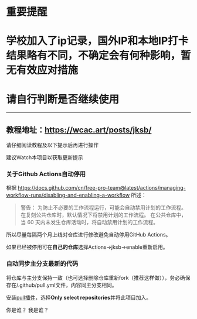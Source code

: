 # 重要提醒

# 学校加入了ip记录，国外IP和本地IP打卡结果略有不同，不确定会有何种影响，暂无有效应对措施

# 请自行判断是否继续使用

---


## 教程地址：https://wcac.art/posts/jksb/ ##

请仔细阅读教程及以下提示后再进行操作

建议Watch本项目以获取更新提示



### 关于Github Actions自动停用
 根据 https://docs.github.com/cn/free-pro-team@latest/actions/managing-workflow-runs/disabling-and-enabling-a-workflow 所述：

>警告： 为防止不必要的工作流程运行，可能会自动禁用计划的工作流程。 在复刻公共仓库时，默认情况下将禁用计划的工作流程。 在公共仓库中，当 60 天内未发生仓库活动时，将自动禁用计划的工作流程。

所以尽量每隔两个月上线对仓库进行修改避免自动停用GitHub Actions。

如果已经被停用可在**自己的仓库**选择Actions->jksb->enable重新启用。



### 自动同步主分支最新的代码
将仓库与主分支保持一致（也可选择删除仓库重新fork（推荐这样做）），务必确保存在/.github/pull.yml文件，内容同主分支相同。

安装[pull插件][1]，选择**Only select repositories**并将此项目加入。

  [1]: https://github.com/apps/pull
你是谁？
我是谁？

